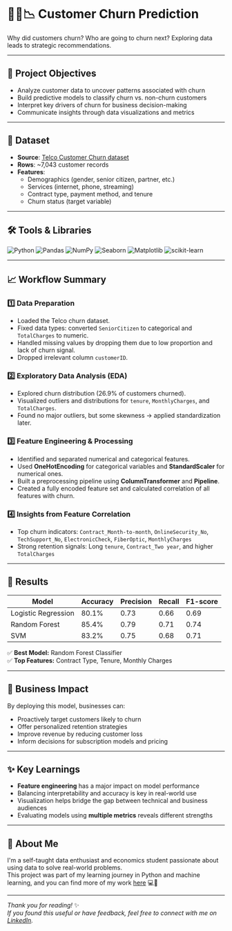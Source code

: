 # 🧑‍💼📉 Customer Churn Prediction
Why did customers churn? Who are going to churn next? Exploring data leads to strategic recommendations.

---

## 📌 Project Objectives

- Analyze customer data to uncover patterns associated with churn
- Build predictive models to classify churn vs. non-churn customers
- Interpret key drivers of churn for business decision-making
- Communicate insights through data visualizations and metrics

---

## 📁 Dataset

- **Source**: [Telco Customer Churn dataset](https://www.kaggle.com/datasets/blastchar/telco-customer-churn/data)
- **Rows**: ~7,043 customer records
- **Features**:  
  - Demographics (gender, senior citizen, partner, etc.)  
  - Services (internet, phone, streaming)  
  - Contract type, payment method, and tenure  
  - Churn status (target variable)

---

## 🛠️ Tools & Libraries

![Python](https://img.shields.io/badge/Python-3776AB?style=flat&logo=python&logoColor=white)
![Pandas](https://img.shields.io/badge/Pandas-150458?style=flat&logo=pandas&logoColor=white)
![NumPy](https://img.shields.io/badge/NumPy-013243?style=flat&logo=numpy&logoColor=white)
![Seaborn](https://img.shields.io/badge/Seaborn-2D6EB5?style=flat&logo=seaborn&logoColor=white)
![Matplotlib](https://img.shields.io/badge/Matplotlib-11557C?style=flat&logo=matplotlib&logoColor=white)
![scikit-learn](https://img.shields.io/badge/Scikit--Learn-F7931E?style=flat&logo=scikitlearn&logoColor=white)

---

## 📈 Workflow Summary

### 1️⃣ Data Preparation
- Loaded the Telco churn dataset.
- Fixed data types: converted `SeniorCitizen` to categorical and `TotalCharges` to numeric.
- Handled missing values by dropping them due to low proportion and lack of churn signal.
- Dropped irrelevant column `customerID`.

### 2️⃣ Exploratory Data Analysis (EDA)
- Explored churn distribution (26.9% of customers churned).
- Visualized outliers and distributions for `tenure`, `MonthlyCharges`, and `TotalCharges`.
- Found no major outliers, but some skewness → applied standardization later.

### 3️⃣ Feature Engineering & Processing
- Identified and separated numerical and categorical features.
- Used **OneHotEncoding** for categorical variables and **StandardScaler** for numerical ones.
- Built a preprocessing pipeline using **ColumnTransformer** and **Pipeline**.
- Created a fully encoded feature set and calculated correlation of all features with churn.
  
### 4️⃣ Insights from Feature Correlation
- Top churn indicators: `Contract_Month-to-month`, `OnlineSecurity_No`, `TechSupport_No`, `ElectronicCheck`, `FiberOptic`, `MonthlyCharges`
- Strong retention signals: Long `tenure`, `Contract_Two year`, and higher `TotalCharges`

---

## 🧠 Results

| Model              | Accuracy | Precision | Recall | F1-score |
|-------------------|----------|-----------|--------|----------|
| Logistic Regression | 80.1%   | 0.73      | 0.66   | 0.69     |
| Random Forest       | 85.4%   | 0.79      | 0.71   | 0.74     |
| SVM                 | 83.2%   | 0.75      | 0.68   | 0.71     |

✅ **Best Model:** Random Forest Classifier  
✅ **Top Features:** Contract Type, Tenure, Monthly Charges

---

## 💼 Business Impact

By deploying this model, businesses can:
- Proactively target customers likely to churn
- Offer personalized retention strategies
- Improve revenue by reducing customer loss
- Inform decisions for subscription models and pricing

---

## ✨ Key Learnings

- **Feature engineering** has a major impact on model performance
- Balancing interpretability and accuracy is key in real-world use
- Visualization helps bridge the gap between technical and business audiences
- Evaluating models using **multiple metrics** reveals different strengths


---

## 🌱 About Me

I'm a self-taught data enthusiast and economics student passionate about using data to solve real-world problems.  
This project was part of my learning journey in Python and machine learning, and you can find more of my work [here](https://github.com/uyenp30/Data-Projects) 💻🌻

---

*Thank you for reading!* ✨  
*If you found this useful or have feedback, feel free to connect with me on [LinkedIn](https://www.linkedin.com/in/your-link).*  
